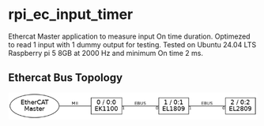 # rpi_ec_input_timer

Ethercat Master application to measure input On time duration. Optimezed to read 1 input with 1 dummy output for testing. Tested on Ubuntu 24.04 LTS Raspberry pi 5 8GB at 2000 Hz and minimum On time 2 ms.

## Ethercat Bus Topology
![Ethercat Bus Topology](ethercat_bus.png)